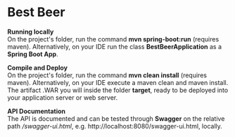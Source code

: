 # Best Beer

**Running locally**<br />
On the project's folder, run the command  **mvn spring-boot:run** (requires maven). Alternatively, on your IDE run the class **BestBeerApplication** as a **Spring Boot App**.

**Compile and Deploy**<br />
On the project's folder, run the command **mvn clean install** (requires maven). Alternatively, on your IDE execute a maven clean and maven install. The artifact .WAR you will inside the folder **target**, ready to be deployed into your application server or web server.

**API Documentation**<br />
The API is documented and can be tested through **Swagger** on the relative path _/swagger-ui.html_, e.g. http://localhost:8080/swagger-ui.html, locally.
